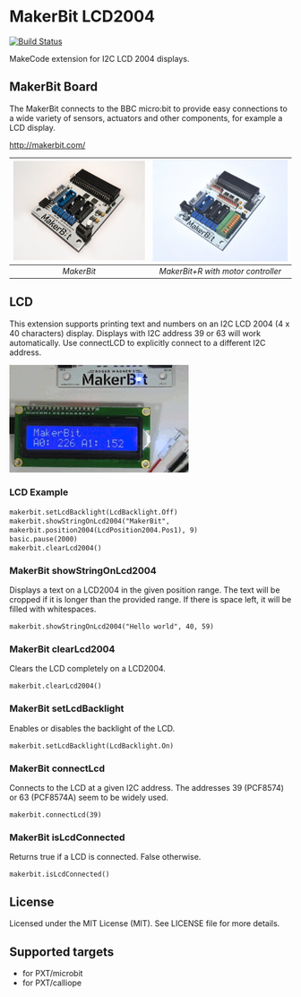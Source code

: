 # MakerBit LCD2004

[![Build Status](https://travis-ci.com/1010Technologies/pxt-makerbit-lcd2004.svg?branch=master)](https://travis-ci.com/1010Technologies/pxt-makerbit-lcd2004)

MakeCode extension for I2C LCD 2004 displays.

## MakerBit Board

The MakerBit connects to the BBC micro:bit to provide easy connections to a wide variety of sensors, actuators and other components, for example a LCD display.

http://makerbit.com/

| ![MakerBit](https://github.com/1010Technologies/pxt-makerbit/raw/master/MakerBit.png "MakerBit") | ![MakerBit+R](https://github.com/1010Technologies/pxt-makerbit/raw/master/MakerBit+R.png "MakerBit+R") |
| :----------------------------------------------------------------------------------------------: | :----------------------------------------------------------------------------------------------------: |
|                                            _MakerBit_                                            |                                   _MakerBit+R with motor controller_                                   |

## LCD

This extension supports printing text and numbers on an I2C LCD 2004 (4 x 40 characters) display.
Displays with I2C address 39 or 63 will work automatically. Use connectLCD to explicitly connect to a different I2C address.

![LCD2004](https://github.com/1010Technologies/pxt-makerbit-lcd2004/raw/master/icon.png "LCD2004")

### LCD Example

```blocks
makerbit.setLcdBacklight(LcdBacklight.Off)
makerbit.showStringOnLcd2004("MakerBit", makerbit.position2004(LcdPosition2004.Pos1), 9)
basic.pause(2000)
makerbit.clearLcd2004()
```

### MakerBit showStringOnLcd2004

Displays a text on a LCD2004 in the given position range. The text will be cropped if it is longer than the provided range. If there is space left, it will be filled with whitespaces.

```sig
makerbit.showStringOnLcd2004("Hello world", 40, 59)
```

### MakerBit clearLcd2004

Clears the LCD completely on a LCD2004.

```sig
makerbit.clearLcd2004()
```

### MakerBit setLcdBacklight

Enables or disables the backlight of the LCD.

```sig
makerbit.setLcdBacklight(LcdBacklight.On)
```

### MakerBit connectLcd

Connects to the LCD at a given I2C address. The addresses 39 (PCF8574) or 63 (PCF8574A) seem to be widely used.

```sig
makerbit.connectLcd(39)
```

### MakerBit isLcdConnected

Returns true if a LCD is connected. False otherwise.

```sig
makerbit.isLcdConnected()
```

## License

Licensed under the MIT License (MIT). See LICENSE file for more details.

## Supported targets

- for PXT/microbit
- for PXT/calliope
